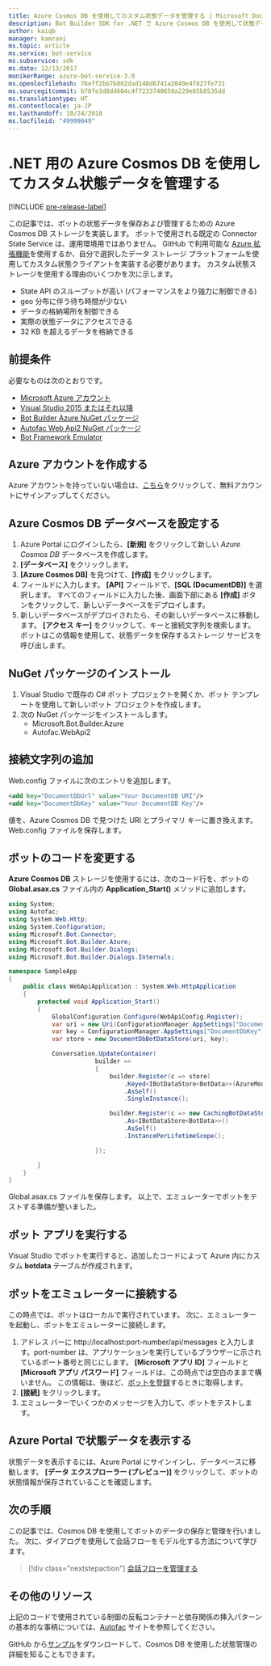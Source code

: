 ```yaml
---
title: Azure Cosmos DB を使用してカスタム状態データを管理する | Microsoft Docs
description: Bot Builder SDK for .NET で Azure Cosmos DB を使用して状態データを保存および取得する方法を説明します
author: kaiqb
manager: kamrani
ms.topic: article
ms.service: bot-service
ms.subservice: sdk
ms.date: 12/13/2017
monikerRange: azure-bot-service-3.0
ms.openlocfilehash: 76eff2bb7b862dad148d6741a2049e4f827fe731
ms.sourcegitcommit: b78fe3d8dd604c4f7233740658a229e85b8535dd
ms.translationtype: HT
ms.contentlocale: ja-JP
ms.lasthandoff: 10/24/2018
ms.locfileid: "49999049"
---
```

# <a name="manage-custom-state-data-with-azure-cosmos-db-for-net"></a>.NET 用の Azure Cosmos DB を使用してカスタム状態データを管理する

[!INCLUDE [pre-release-label](../includes/pre-release-label-v3.md)]

この記事では、ボットの状態データを保存および管理するための Azure Cosmos DB ストレージを実装します。 ボットで使用される既定の Connector State Service は、運用環境用ではありません。 GitHub で利用可能な [Azure 拡張機能](https://github.com/Microsoft/BotBuilder-Azure)を使用するか、自分で選択したデータ ストレージ プラットフォームを使用してカスタム状態クライアントを実装する必要があります。 カスタム状態ストレージを使用する理由のいくつかを次に示します。
 - State API のスループットが高い (パフォーマンスをより強力に制御できる)
 - geo 分布に伴う待ち時間が少ない
 - データの格納場所を制御できる
 - 実際の状態データにアクセスできる
 - 32 KB を超えるデータを格納できる
 
## <a name="prerequisites"></a>前提条件
必要なものは次のとおりです。
 - [Microsoft Azure アカウント](https://azure.microsoft.com/en-us/free/)
 - [Visual Studio 2015 またはそれ以降](https://www.visualstudio.com/)
 - [Bot Builder Azure NuGet パッケージ](https://www.nuget.org/packages/Microsoft.Bot.Builder.Azure/)
 - [Autofac Web Api2 NuGet パッケージ](https://www.nuget.org/packages/Autofac.WebApi2/)
 - [Bot Framework Emulator](~/bot-service-debug-emulator.md)
 
## <a name="create-azure-account"></a>Azure アカウントを作成する
Azure アカウントを持っていない場合は、[こちら](https://azure.microsoft.com/en-us/free/)をクリックして、無料アカウントにサインアップしてください。

## <a name="set-up-the-azure-cosmos-db-database"></a>Azure Cosmos DB データベースを設定する
1. Azure Portal にログインしたら、**[新規]** をクリックして新しい *Azure Cosmos DB* データベースを作成します。 
2. **[データベース]** をクリックします。 
3. **[Azure Cosmos DB]** を見つけて、**[作成]** をクリックします。
4. フィールドに入力します。 **[API]** フィールドで、**[SQL (DocumentDB)]** を選択します。 すべてのフィールドに入力した後、画面下部にある **[作成]** ボタンをクリックして、新しいデータベースをデプロイします。 
5. 新しいデータベースがデプロイされたら、その新しいデータベースに移動します。 **[アクセス キー]** をクリックして、キーと接続文字列を検索します。 ボットはこの情報を使用して、状態データを保存するストレージ サービスを呼び出します。

## <a name="install-nuget-packages"></a>NuGet パッケージのインストール
1. Visual Studio で既存の C# ボット プロジェクトを開くか、ボット テンプレートを使用して新しいボット プロジェクトを作成します。 
2. 次の NuGet パッケージをインストールします。
   - Microsoft.Bot.Builder.Azure
   - Autofac.WebApi2

## <a name="add-connection-string"></a>接続文字列の追加 
Web.config ファイルに次のエントリを追加します。
```XML
<add key="DocumentDbUrl" value="Your DocumentDB URI"/>
<add key="DocumentDbKey" value="Your DocumentDB Key"/>
```
値を、Azure Cosmos DB で見つけた URI とプライマリ キーに置き換えます。 Web.config ファイルを保存します。

## <a name="modify-your-bot-code"></a>ボットのコードを変更する
**Azure Cosmos DB** ストレージを使用するには、次のコード行を、ボットの **Global.asax.cs** ファイル内の **Application_Start()** メソッドに追加します。

```cs
using System;
using Autofac;
using System.Web.Http;
using System.Configuration;
using Microsoft.Bot.Connector;
using Microsoft.Bot.Builder.Azure;
using Microsoft.Bot.Builder.Dialogs;
using Microsoft.Bot.Builder.Dialogs.Internals;

namespace SampleApp
{
    public class WebApiApplication : System.Web.HttpApplication
    {
        protected void Application_Start()
        {
            GlobalConfiguration.Configure(WebApiConfig.Register);
            var uri = new Uri(ConfigurationManager.AppSettings["DocumentDbUrl"]);
            var key = ConfigurationManager.AppSettings["DocumentDbKey"];
            var store = new DocumentDbBotDataStore(uri, key);

            Conversation.UpdateContainer(
                        builder =>
                        {
                            builder.Register(c => store)
                                .Keyed<IBotDataStore<BotData>>(AzureModule.Key_DataStore)
                                .AsSelf()
                                .SingleInstance();

                            builder.Register(c => new CachingBotDataStore(store, CachingBotDataStoreConsistencyPolicy.ETagBasedConsistency))
                                .As<IBotDataStore<BotData>>()
                                .AsSelf()
                                .InstancePerLifetimeScope();

                        });

        }
    }
}
```

Global.asax.cs ファイルを保存します。 以上で、エミュレーターでボットをテストする準備が整いました。

## <a name="run-your-bot-app"></a>ボット アプリを実行する
Visual Studio でボットを実行すると、追加したコードによって Azure 内にカスタム **botdata** テーブルが作成されます。

## <a name="connect-your-bot-to-the-emulator"></a>ボットをエミュレーターに接続する
この時点では、ボットはローカルで実行されています。 次に、エミュレーターを起動し、ボットをエミュレーターに接続します。
1. アドレス バーに http://localhost:port-number/api/messages と入力します。port-number は、アプリケーションを実行しているブラウザーに示されているポート番号と同じにします。 <strong>[Microsoft アプリ ID]</strong> フィールドと <strong>[Microsoft アプリ パスワード]</strong> フィールドは、この時点では空白のままで構いません。 この情報は、後ほど、[ボットを登録](~/bot-service-quickstart-registration.md)するときに取得します。
2. **[接続]** をクリックします。 
3. エミュレーターでいくつかのメッセージを入力して、ボットをテストします。 

## <a name="view-state-data-on-azure-portal"></a>Azure Portal で状態データを表示する
状態データを表示するには、Azure Portal にサインインし、データベースに移動します。 **[データ エクスプローラー (プレビュー)]** をクリックして、ボットの状態情報が保存されていることを確認します。 

## <a name="next-steps"></a>次の手順
この記事では、Cosmos DB を使用してボットのデータの保存と管理を行いました。 次に、ダイアログを使用して会話フローをモデル化する方法について学びます。

> [!div class="nextstepaction"]
> [会話フローを管理する](bot-builder-dotnet-manage-conversation-flow.md)

## <a name="additional-resources"></a>その他のリソース
上記のコードで使用されている制御の反転コンテナーと依存関係の挿入パターンの基本的な事柄については、[Autofac](http://autofac.readthedocs.io/en/latest/) サイトを参照してください。 

GitHub から[サンプル](https://github.com/Microsoft/BotBuilder-Azure/tree/master/CSharp/Samples/DocumentDb)をダウンロードして、Cosmos DB を使用した状態管理の詳細を知ることもできます。 
